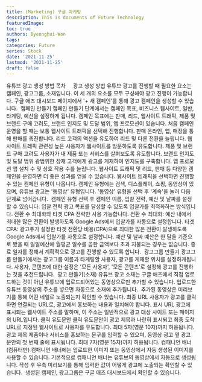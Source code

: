 ```yaml
---
title: (Marketing) 구글 마케팅
description: This is documents of Future Technology
featuredImage: 
toc: true
authors: Byeonghui-Won
tags:
categories: Future
series: Stock
date: '2021-11-25'
lastmod: '2021-11-25'
draft: false
---
```


유튜브 광고 생성 방법
목차
​​
​​
​​
​​
광고 생성 방법
유튜브 광고를 진행할 때 필요한 요소는 캠페인, 광고그룹, 소재입니다. 이 세 개의 요소를 모두 구성해야 광고 진행이 가능합니다.
구글 애즈 대시보드 페이지에서 '+ 새 캠페인'를 통해 광고 캠페인을 생성할 수 있습니다.
​
캠페인 만들기
캠페인 만들기 단계에서는 캠페인 목표, 비즈니스 웹사이트, 일반, 타게팅, 예산을 설정하게 됩니다. 
캠페인 목표에는 판매, 리드, 웹사이트 트래픽, 제품 및 브랜드 구매 고려도, 브랜드 인지도 및 도달 범위, 앱 프로모션이 있습니다. 처음 캠페인 운영을 할 때는 보통 웹사이트 트래픽을 선택해 진행합니다.
판매
온라인, 앱, 매장을 통해 판매를 촉진합니다.
리드
고객의 액션을 유도하여 리드 및 다른 전환을 늘립니다.
웹사이트 트레픽
관련성 높은 사용자가 웹사이트를 방문하도록 유도합니다.
제품 및 브랜드 구매 고려도
사용자가 내 제품 또는 서비스를 살펴보도록 유도합니다.
브랜드 인지도 및 도달 범위
광범위한 잠재 고객에게 광고를 게재하여 인지도를 구축합니다.
앱 프로모션
앱 설치 수 및 상호 작용 수를 늘립니다.
웹사이트 트래픽 및 리드, 판매 등 다양한 캠페인을 운영하면 더 좋은 성과를 얻을 수 있습니다.
​
웹사이트 트래픽을 선택하면 진행할 수 있는 캠페인 유형이 나옵니다. 캠페인 유형에는 검색, 디스플레이, 쇼핑, 동영상이 있으며, 유튜브 광고는 '동영상' 유형입니다. 
'동영상' 유형을 선택 후 '계속'을 눌러 다음 단계로 넘어갑니다.
​
캠페인 유형 선택 후 캠페인 이름, 입찰 전략, 예산 및 날짜를 설정할 수 있습니다.
입찰 전략
광고 목표를 달성할 수 있도록 입찰가를 최적화하는 방식입니다. 전환 수 최대화와 타겟 CPA 전략만 사용 가능합니다.
전환 수 최대화: 예산 내에서 최대한 많은 전환이 발생하도록 Google Ads에서 입찰가를 자동으로 설정합니다. 
타겟 CPA: 광고주가 설정한 타겟 전환당 비용(CPA)으로 최대한 많은 전환이 발생하도록 Google Ads에서 입찰가를 자동으로 설정합니다.
예산 및 날짜
예산은 한 달을 기준으로 봤을 때 일일예산에 월평균 일수를 곱한 금액보다 초과 지불되는 경우는 없습니다. 종료 일자를 정해서 계획적으로 광고를 진행할 수 있도록 합니다.
​
광고그룹 만들기
광고그룹 만들기에서는 광고그룹 이름과 타게팅할 사용자, 광고를 게재할 위치를 설정하게됩니다. 
사용자, 콘텐츠에 대한 설정은 '모든 사용자', '모든 콘텐츠'로 설정해 광고를 진행하는 것을 추천드립니다.
​
광고 만들기(소재)
유튜브 광고 소재는 구글 애즈에서 직접 업로드하는 것이 아닌 유튜브에 업로드되어있는 동영상으로만 추가할 수 있습니다. 업로드한 유튜브 동영상의 주소를 넣으면 자동으로 소재에 추가됩니다.
​
추가된 동영상은 미리보기를 통해 어떤 네일로 노출되는지 확인할 수 있습니다.
최종 URL
사용자가 광고를 클릭하면 연결되는 URL로, 광고에서 홍보하는 내용과 일치해야 합니다.
표시 URL
광고에 표시되는 웹사이트 주소를 말하며, 이 주소는 일반적으로 광고 대상 사이트 또는 페이지의 URL입니다.
클릭 유도문안
클릭 유도문안이 광고 제목과 나란히 표시되고 최종 도착 URL로 지정된 웹사이트로 사용자를 유도합니다. 
최대 5자(영문 10자)까지 허용됩니다.
광고 제목
제품이나 서비스를 홍보하는 문구를 입력할 수 있으며, 동영상 광고 옆 광고 문안의 첫 번째 줄에 표시됩니다. 
최대 7자(영문 15자)까지 허용됩니다.
컴패니언 배너(컴퓨터만)
컴패니언 배너에는 업로드한 이미지 또는 동영상에서 자동 생성된 이미지를 사용할 수 있습니다. 기본적으로 컴패니언 배너는 유튜브의 동영상에서 자동으로 생성됩니다.
작성 후 우측 미리보기를 통해 입력한 값이 어떻게 광고에 노출되는 확인할 수 있습니다.
​
생성된 캠페인, 광고그룹은 구글 애즈 대시보드에서 확인할 수 있습니다.
